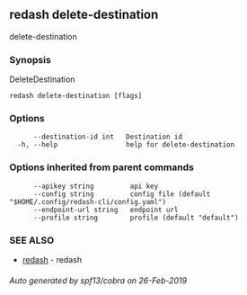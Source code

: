 ## redash delete-destination

delete-destination

### Synopsis

DeleteDestination

```
redash delete-destination [flags]
```

### Options

```
      --destination-id int   Destination id
  -h, --help                 help for delete-destination
```

### Options inherited from parent commands

```
      --apikey string         api key
      --config string         config file (default "$HOME/.config/redash-cli/config.yaml")
      --endpoint-url string   endpoint url
      --profile string        profile (default "default")
```

### SEE ALSO

* [redash](redash.md)	 - redash

###### Auto generated by spf13/cobra on 26-Feb-2019
